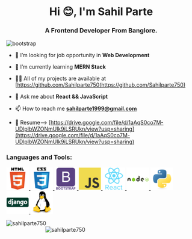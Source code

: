 <h1 align="center">Hi 😊, I'm Sahil Parte</h1>
<h3 align="center">A Frontend Developer From Banglore.</h3>

<img src="https://i.ibb.co/SdW2grd/0001-1-2.jpg" alt="bootstrap" width="1000" height="490"/>

- 🤝 I’m looking for job opportunity in **Web Development**

- 🌱 I’m currently learning **MERN Stack**

- 👨‍💻 All of my projects are available at [https://github.com/Sahilparte750(https://github.com/Sahilparte750)

- 💬 Ask me about **React && JavaScript**

- 📫 How to reach me **sahilparte1999@gmail.com**

- 📄 Resume--> [https://drive.google.com/file/d/1aAqS0co7M-UDlpIbWZONmUlk9iLSRUkn/view?usp=sharing](https://drive.google.com/file/d/1aAqS0co7M-UDlpIbWZONmUlk9iLSRUkn/view?usp=sharing)


<h3 align="left">Languages and Tools:</h3>
<p align="left"> <a href="https://www.w3.org/html/" target="_blank"> <img src="https://raw.githubusercontent.com/devicons/devicon/master/icons/html5/html5-original-wordmark.svg" alt="html5" width="60" height="60"/> </a>   <a href="https://www.w3schools.com/css/" target="_blank"> <img src="https://raw.githubusercontent.com/devicons/devicon/master/icons/css3/css3-original-wordmark.svg" alt="css3" width="60" height="60"/> </a>    <a href="https://getbootstrap.com" target="_blank"> <img src="https://raw.githubusercontent.com/devicons/devicon/master/icons/bootstrap/bootstrap-plain-wordmark.svg" alt="bootstrap" width="60" height="60"/> </a>    <a href="https://developer.mozilla.org/en-US/docs/Web/JavaScript" target="_blank"> <img src="https://raw.githubusercontent.com/devicons/devicon/master/icons/javascript/javascript-original.svg" alt="javascript" width="60" height="60"/> </a>    <a href="https://reactjs.org/" target="_blank"> <img src="https://raw.githubusercontent.com/devicons/devicon/master/icons/react/react-original-wordmark.svg" alt="react" width="60" height="60"/> </a>    <a href="https://nodejs.org" target="_blank"> <img src="https://raw.githubusercontent.com/devicons/devicon/master/icons/nodejs/nodejs-original-wordmark.svg" alt="nodejs" width="60" height="60"/> </a>    <a href="https://www.python.org" target="_blank"> <img src="https://raw.githubusercontent.com/devicons/devicon/master/icons/python/python-original.svg" alt="python" width="60" height="60"/> </a>    <a href="https://www.djangoproject.com/" target="_blank"> <img src="https://raw.githubusercontent.com/devicons/devicon/master/icons/django/django-original.svg" alt="django" width="60" height="60"/> </a>    <a href="https://www.linux.org/" target="_blank"> <img src="https://raw.githubusercontent.com/devicons/devicon/master/icons/linux/linux-original.svg" alt="linux" width="60" height="60"/> </a>


 </p>
 
 

<p><img align="left" width="400" src="https://github-readme-stats.vercel.app/api/top-langs?username=sahilparte750&show_icons=true&locale=en&layout=compact" alt="sahilparte750" /></p>

<p>&nbsp;<img align="right" width="400" src="https://github-readme-stats.vercel.app/api?username=sahilparte750&show_icons=true&locale=en" alt="sahilparte750" /></p>
